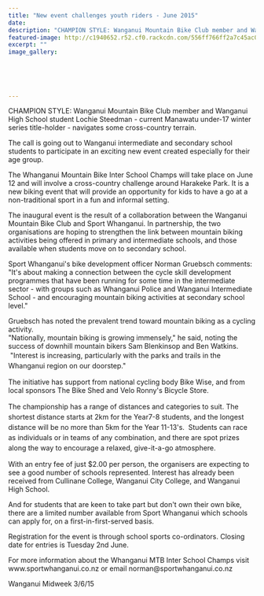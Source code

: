 ```yaml
---
title: "New event challenges youth riders - June 2015"
date: 
description: "CHAMPION STYLE: Wanganui Mountain Bike Club member and Wanganui High School student Lochie Steedman - current Manawatu under-17 winter series title-holder - navigates some cross-country terrain."
featured-image: http://c1940652.r52.cf0.rackcdn.com/556ff766ff2a7c45ac0003ae/Lochie_Steedman_Midweek-3.6.15.jpg
excerpt: ""
image_gallery:
    
    
    
    
    
---
```


<p><span>CHAMPION STYLE: Wanganui Mountain Bike Club member and Wanganui High School student Lochie Steedman - current Manawatu under-17 winter series title-holder - navigates some cross-country terrain.</span></p>
<p>The call is going out to Wanganui intermediate and secondary school students to participate in an exciting new event created especially for their age group.</p>
<p>The Whanganui Mountain Bike Inter School Champs will take place on June 12 and will involve a cross-country challenge around Harakeke Park. It is a new biking event that will provide an opportunity for kids to have a go at a non-traditional sport in a fun and informal setting.</p>
<p>The inaugural event is the result of a collaboration between the Wanganui Mountain Bike Club and Sport Whanganui. In partnership, the two organisations are hoping to strengthen the link between mountain biking activities being offered in primary and intermediate schools, and those available when students move on to secondary school.</p>
<p>Sport Whanganui's bike development officer Norman Gruebsch comments: "It's about making a connection between the cycle skill development programmes that have been running for some time in the intermediate sector - with groups such as Whanganui Police and Wanganui Intermediate School - and encouraging mountain biking activities at secondary school level."</p>
<p>Gruebsch has noted the prevalent trend toward mountain biking as a cycling activity.<br />"Nationally, mountain biking is growing immensely," he said, noting the success of downhill mountain bikers Sam Blenkinsop and Ben Watkins. &nbsp;<span style="line-height: 1.5;">"Interest is increasing, particularly with the parks and trails in the Whanganui region on our doorstep."</span></p>
<p>The initiative has support from national cycling body Bike Wise, and from local sponsors The Bike Shed and Velo Ronny's Bicycle Store.</p>
<p>The championship has a range of distances and categories to suit.&nbsp;<span style="line-height: 1.5;">The shortest distance starts at 2km for the Year7-8 students, and the longest distance will be no more than 5km for the Year 11-13's. &nbsp;</span><span style="line-height: 1.5;">Students can race as individuals or in teams of any combination, and there are spot prizes along the way to encourage a relaxed, give-it-a-go atmosphere.</span></p>
<p>With an entry fee of just $2.00 per person, the organisers are expecting to see a good number of schools represented. Interest has already been received from Cullinane College, Wanganui City College, and Wanganui High School.</p>
<p>And for students that are keen to take part but don't own their own bike, there are a limited number available from Sport Whanganui which schools can apply for, on a first-in-first-served basis.</p>
<p>Registration for the event is through school sports co-ordinators. Closing date for entries is Tuesday 2nd June.</p>
<p>For more information about the Whanganui MTB Inter School Champs visit www.sportwhanganui.co.nz or email norman@sportwhanganui.co.nz</p>
<p class="clear syndicator">Wanganui Midweek 3/6/15</p>

